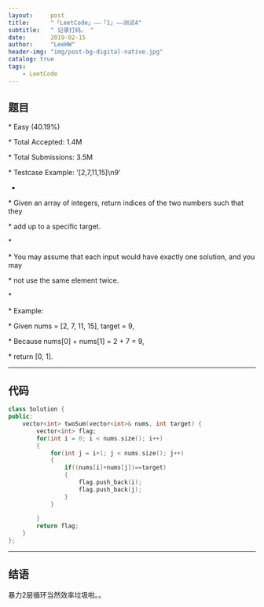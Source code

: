 ```yaml
---
layout:     post
title:      "「LeetCode」——「1」——测试4"
subtitle:   " 记录打码。 "
date:       2019-02-15 
author:     "LeeHW"
header-img: "img/post-bg-digital-native.jpg"
catalog: true
tags:
    - LeetCode
---
```


## 题目

 \* Easy (40.19%)

 \* Total Accepted:    1.4M

 \* Total Submissions: 3.5M

 \* Testcase Example:  '[2,7,11,15]\n9'

 *

 \* Given an array of integers, return indices of the two numbers such that they

 \* add up to a specific target.

 \* 

 \* You may assume that each input would have exactly one solution, and you may

 \* not use the same element twice.

 \* 

 \* Example:

 \* Given nums = [2, 7, 11, 15], target = 9,



 \* Because nums[0] + nums[1] = 2 + 7 = 9,

 \* return [0, 1].

---

## 代码

```c++
class Solution {
public:
    vector<int> twoSum(vector<int>& nums, int target) {
        vector<int> flag;
        for(int i = 0; i < nums.size(); i++)
        {
            for(int j = i+1; j < nums.size(); j++)
            {
                if((nums[i]+nums[j])==target)
                {
                    flag.push_back(i);
                    flag.push_back(j);
                }
            }
            
        }
        return flag;
    }
};
```



---

## 结语

暴力2层循环当然效率垃圾啦。。




